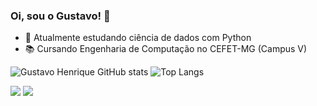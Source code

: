 ### Oi, sou o Gustavo! 👋

- 🌱 Atualmente estudando ciência de dados com Python
- 📚 Cursando Engenharia de Computação no CEFET-MG (Campus V)

![Gustavo Henrique GitHub stats](https://github-readme-stats.vercel.app/api?username=Lokinha92&show_icons=true&theme=dark&hide_border=true)
![Top Langs](https://github-readme-stats.vercel.app/api/top-langs/?username=Lokinha92&hide_progress=true&theme=dark&hide_border=true)

<div> 
  <a href = "mailto:ghferreira92@gmail.com"><img src="https://img.shields.io/badge/-Gmail-%23333?style=for-the-badge&logo=gmail&logoColor=white" target="_blank"></a>
  <a href="https://www.linkedin.com/in/ghferreira92/" target="_blank"><img src="https://img.shields.io/badge/-LinkedIn-%230077B5?style=for-the-badge&logo=linkedin&logoColor=white" target="_blank"></a> 
  
</div>

